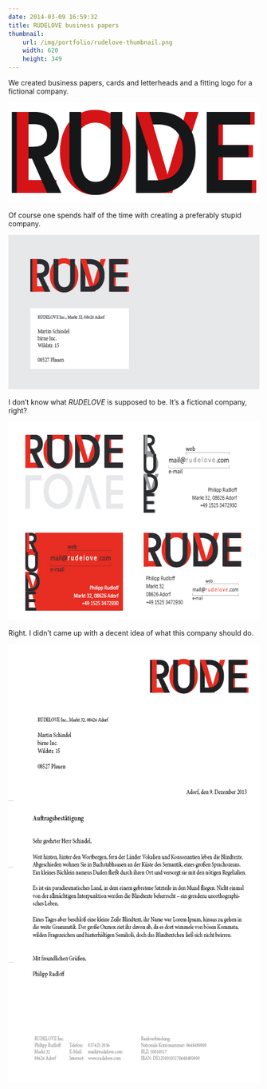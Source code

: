 ```yaml
---
date: 2014-03-09 16:59:32
title: RUDELOVE business papers
thumbnail:
    url: /img/portfolio/rudelove-thumbnail.png
    width: 620
    height: 349
---
```

We created business papers, cards and letterheads and a fitting logo for a fictional company.

<img src="/img/portfolio/rudelove-logo.png" alt="RUDELOVE logo" width="620" height="200">

Of course one spends half of the time with creating a preferably stupid company.

<img src="/img/portfolio/rudelove-letterhead.png" alt="RUDELOVE letterhead" width="620" height="309">

I don’t know what _RUDELOVE_ is supposed to be. It’s a fictional company, right?

<img src="img/portfolio/rudelove-business-card.png" alt="RUDELOVE business card]" width="620" height="397">

Right. I didn’t came up with a decent idea of what this company should do.

<img src="/img/portfolio/rudelove-stationary.png" alt="RUDELOVE stationary" width="620" height="877">
